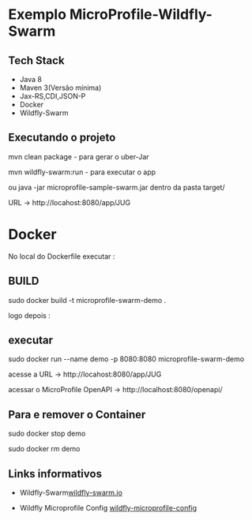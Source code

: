 # Exemplo MicroProfile-Wildfly-Swarm

## Tech Stack
* Java 8
* Maven 3(Versão mínima)
* Jax-RS,CDI,JSON-P 
* Docker
* Wildfly-Swarm

## Executando o projeto

mvn clean package  - para gerar o uber-Jar

mvn  wildfly-swarm:run - para executar o app

ou java -jar microprofile-sample-swarm.jar dentro da pasta target/

URL -> http://locahost:8080/app/JUG

# Docker

No local do Dockerfile executar :

## BUILD 

sudo docker build -t microprofile-swarm-demo . 

logo depois :

## executar

sudo docker run --name demo -p 8080:8080 microprofile-swarm-demo

acesse a URL -> http://locahost:8080/app/JUG

acessar o MicroProfile OpenAPI -> http://localhost:8080/openapi/

## Para e remover o Container

sudo docker stop demo

sudo docker rm demo

## Links informativos

* Wildfly-Swarm[wildfly-swarm.io](http://wildfly-swarm.io/)

* Wildfly Microprofile Config [wildfly-microprofile-config](https://github.com/wildfly-extras/wildfly-microprofile-config)
